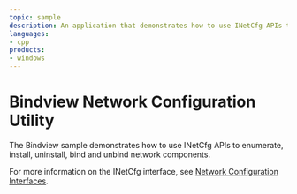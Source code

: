 ```yaml
---
topic: sample
description: An application that demonstrates how to use INetCfg APIs to enumerate, install, uninstall, bind and unbind network components.
languages:
- cpp
products:
- windows
---
```


<!---
    name: Bindview Network Configuration Utility
    platform: Application
    language: cpp
    category: Network
    description: An application that demonstrates how to use INetCfg APIs to enumerate, install, uninstall, bind and unbind network components.
    samplefwlink: http://go.microsoft.com/fwlink/p/?LinkId=617732
--->

# Bindview Network Configuration Utility

The Bindview sample demonstrates how to use INetCfg APIs to enumerate, install, uninstall, bind and unbind network components.

For more information on the INetCfg interface, see [Network Configuration Interfaces](http://msdn.microsoft.com/en-us/library/windows/hardware/ff559080).